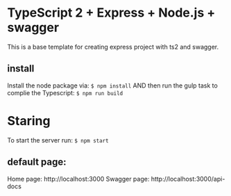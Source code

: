 # TypeScript 2 + Express + Node.js + swagger
This is a base template for creating express project with ts2 and swagger.

## install 
Install the node package via:
`$ npm install`
AND then run the gulp task to complie the Typescript:
`$ npm run build`

# Staring
To start the server run:
`$ npm start`

## default page:
Home page: http://localhost:3000
Swagger page: http://localhost:3000/api-docs